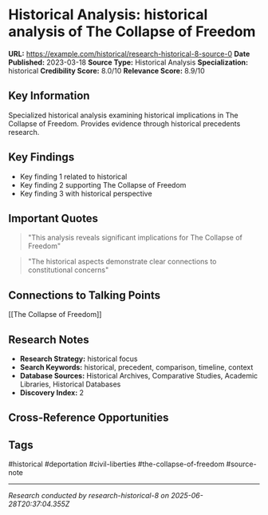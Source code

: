 # Historical Analysis: historical analysis of The Collapse of Freedom

**URL:** https://example.com/historical/research-historical-8-source-0
**Date Published:** 2023-03-18
**Source Type:** Historical Analysis
**Specialization:** historical
**Credibility Score:** 8.0/10
**Relevance Score:** 8.9/10

## Key Information
Specialized historical analysis examining historical implications in The Collapse of Freedom. Provides evidence through historical precedents research.

## Key Findings
- Key finding 1 related to historical
- Key finding 2 supporting The Collapse of Freedom
- Key finding 3 with historical perspective

## Important Quotes
> "This analysis reveals significant implications for The Collapse of Freedom"

> "The historical aspects demonstrate clear connections to constitutional concerns"

## Connections to Talking Points
[[The Collapse of Freedom]]

## Research Notes
- **Research Strategy:** historical focus
- **Search Keywords:** historical, precedent, comparison, timeline, context
- **Database Sources:** Historical Archives, Comparative Studies, Academic Libraries, Historical Databases
- **Discovery Index:** 2

## Cross-Reference Opportunities
<!-- Audit agents will populate this section -->

## Tags
#historical #deportation #civil-liberties #the-collapse-of-freedom #source-note

---
*Research conducted by research-historical-8 on 2025-06-28T20:37:04.355Z*
